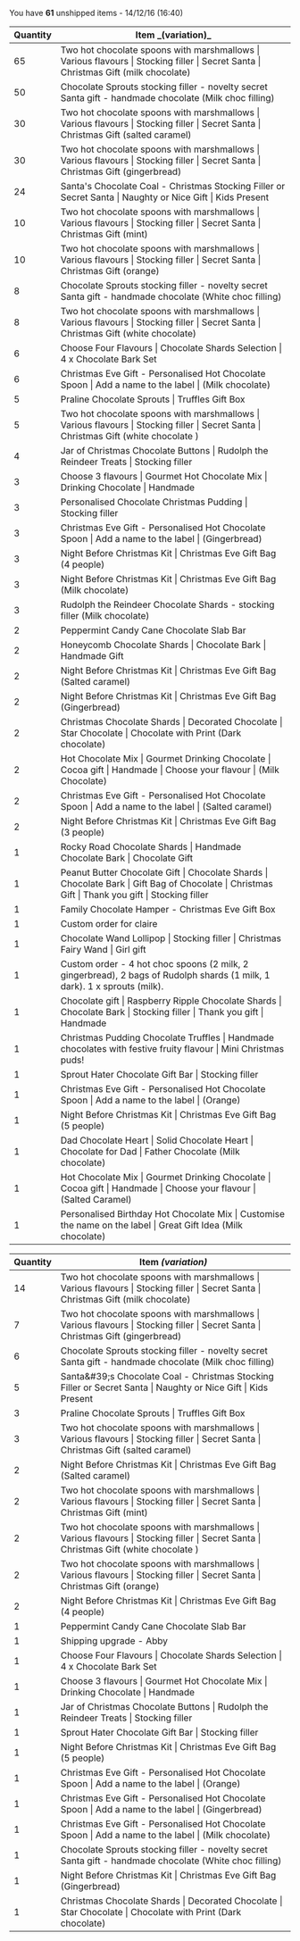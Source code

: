 You have **61** unshipped items - 14/12/16 (16:40)

<table class="table table-striped">

<thead>

<tr>

<th>Quantity</th>

<th>Item _(variation)_</th>

</tr>

</thead>

<tbody>

<tr>

<td>65</td>

<td>Two hot chocolate spoons with marshmallows | Various flavours | Stocking filler | Secret Santa | Christmas Gift (milk chocolate)</td>

</tr>

<tr>

<td>50</td>

<td>Chocolate Sprouts stocking filler - novelty secret Santa gift - handmade chocolate (Milk choc filling)</td>

</tr>

<tr>

<td>30</td>

<td>Two hot chocolate spoons with marshmallows | Various flavours | Stocking filler | Secret Santa | Christmas Gift (salted caramel)</td>

</tr>

<tr>

<td>30</td>

<td>Two hot chocolate spoons with marshmallows | Various flavours | Stocking filler | Secret Santa | Christmas Gift (gingerbread)</td>

</tr>

<tr>

<td>24</td>

<td>Santa&#39;s Chocolate Coal - Christmas Stocking Filler or Secret Santa | Naughty or Nice Gift | Kids Present</td>

</tr>

<tr>

<td>10</td>

<td>Two hot chocolate spoons with marshmallows | Various flavours | Stocking filler | Secret Santa | Christmas Gift (mint)</td>

</tr>

<tr>

<td>10</td>

<td>Two hot chocolate spoons with marshmallows | Various flavours | Stocking filler | Secret Santa | Christmas Gift (orange)</td>

</tr>

<tr>

<td>8</td>

<td>Chocolate Sprouts stocking filler - novelty secret Santa gift - handmade chocolate (White choc filling)</td>

</tr>

<tr>

<td>8</td>

<td>Two hot chocolate spoons with marshmallows | Various flavours | Stocking filler | Secret Santa | Christmas Gift (white chocolate)</td>

</tr>

<tr>

<td>6</td>

<td>Choose Four Flavours | Chocolate Shards Selection | 4 x Chocolate Bark Set</td>

</tr>

<tr>

<td>6</td>

<td>Christmas Eve Gift - Personalised Hot Chocolate Spoon | Add a name to the label | (Milk chocolate)</td>

</tr>

<tr>

<td>5</td>

<td>Praline Chocolate Sprouts | Truffles Gift Box</td>

</tr>

<tr>

<td>5</td>

<td>Two hot chocolate spoons with marshmallows | Various flavours | Stocking filler | Secret Santa | Christmas Gift (white chocolate )</td>

</tr>

<tr>

<td>4</td>

<td>Jar of Christmas Chocolate Buttons | Rudolph the Reindeer Treats | Stocking filler</td>

</tr>

<tr>

<td>3</td>

<td>Choose 3 flavours | Gourmet Hot Chocolate Mix | Drinking Chocolate | Handmade</td>

</tr>

<tr>

<td>3</td>

<td>Personalised Chocolate Christmas Pudding | Stocking filler</td>

</tr>

<tr>

<td>3</td>

<td>Christmas Eve Gift - Personalised Hot Chocolate Spoon | Add a name to the label | (Gingerbread)</td>

</tr>

<tr>

<td>3</td>

<td>Night Before Christmas Kit | Christmas Eve Gift Bag (4 people)</td>

</tr>

<tr>

<td>3</td>

<td>Night Before Christmas Kit | Christmas Eve Gift Bag (Milk chocolate)</td>

</tr>

<tr>

<td>3</td>

<td>Rudolph the Reindeer Chocolate Shards - stocking filler (Milk chocolate)</td>

</tr>

<tr>

<td>2</td>

<td>Peppermint Candy Cane Chocolate Slab Bar</td>

</tr>

<tr>

<td>2</td>

<td>Honeycomb Chocolate Shards | Chocolate Bark | Handmade Gift</td>

</tr>

<tr>

<td>2</td>

<td>Night Before Christmas Kit | Christmas Eve Gift Bag (Salted caramel)</td>

</tr>

<tr>

<td>2</td>

<td>Night Before Christmas Kit | Christmas Eve Gift Bag (Gingerbread)</td>

</tr>

<tr>

<td>2</td>

<td>Christmas Chocolate Shards | Decorated Chocolate | Star Chocolate | Chocolate with Print (Dark chocolate)</td>

</tr>

<tr>

<td>2</td>

<td>Hot Chocolate Mix | Gourmet Drinking Chocolate | Cocoa gift | Handmade | Choose your flavour | (Milk Chocolate)</td>

</tr>

<tr>

<td>2</td>

<td>Christmas Eve Gift - Personalised Hot Chocolate Spoon | Add a name to the label | (Salted caramel)</td>

</tr>

<tr>

<td>2</td>

<td>Night Before Christmas Kit | Christmas Eve Gift Bag (3 people)</td>

</tr>

<tr>

<td>1</td>

<td>Rocky Road Chocolate Shards | Handmade Chocolate Bark | Chocolate Gift</td>

</tr>

<tr>

<td>1</td>

<td>Peanut Butter Chocolate Gift | Chocolate Shards | Chocolate Bark | Gift Bag of Chocolate | Christmas Gift | Thank you gift | Stocking filler</td>

</tr>

<tr>

<td>1</td>

<td>Family Chocolate Hamper - Christmas Eve Gift Box</td>

</tr>

<tr>

<td>1</td>

<td>Custom order for claire</td>

</tr>

<tr>

<td>1</td>

<td>Chocolate Wand Lollipop | Stocking filler | Christmas Fairy Wand | Girl gift</td>

</tr>

<tr>

<td>1</td>

<td>Custom order - 4 hot choc spoons (2 milk, 2 gingerbread), 2 bags of Rudolph shards (1 milk, 1 dark). 1 x sprouts (milk).</td>

</tr>

<tr>

<td>1</td>

<td>Chocolate gift | Raspberry Ripple Chocolate Shards | Chocolate Bark | Stocking filler | Thank you gift | Handmade</td>

</tr>

<tr>

<td>1</td>

<td>Christmas Pudding Chocolate Truffles | Handmade chocolates with festive fruity flavour | Mini Christmas puds!</td>

</tr>

<tr>

<td>1</td>

<td>Sprout Hater Chocolate Gift Bar | Stocking filler</td>

</tr>

<tr>

<td>1</td>

<td>Christmas Eve Gift - Personalised Hot Chocolate Spoon | Add a name to the label | (Orange)</td>

</tr>

<tr>

<td>1</td>

<td>Night Before Christmas Kit | Christmas Eve Gift Bag (5 people)</td>

</tr>

<tr>

<td>1</td>

<td>Dad Chocolate Heart | Solid Chocolate Heart | Chocolate for Dad | Father Chocolate (Milk chocolate)</td>

</tr>

<tr>

<td>1</td>

<td>Hot Chocolate Mix | Gourmet Drinking Chocolate | Cocoa gift | Handmade | Choose your flavour | (Salted Caramel)</td>

</tr>

<tr>

<td>1</td>

<td>Personalised Birthday Hot Chocolate Mix | Customise the name on the label | Great Gift Idea (Milk chocolate)</td>

</tr>

<table class="table table-striped">
        <thead>
          <tr><th>Quantity</th>
          <th>Item <i>(variation)</i></th>
        </tr></thead>
        <tbody>
              <tr>
                  <td>14</td><td>Two hot chocolate spoons with marshmallows | Various flavours | Stocking filler | Secret Santa | Christmas Gift (milk chocolate)</td>
              </tr>
              <tr>
                  <td>7</td><td>Two hot chocolate spoons with marshmallows | Various flavours | Stocking filler | Secret Santa | Christmas Gift (gingerbread)</td>
              </tr>
              <tr>
                  <td>6</td><td>Chocolate Sprouts stocking filler - novelty secret Santa gift - handmade chocolate (Milk choc filling)</td>
              </tr>
              <tr>
                  <td>5</td><td>Santa&amp;#39;s Chocolate Coal - Christmas Stocking Filler or Secret Santa | Naughty or Nice Gift | Kids Present</td>
              </tr>
              <tr>
                  <td>3</td><td>Praline Chocolate Sprouts | Truffles Gift Box</td>
              </tr>
              <tr>
                  <td>3</td><td>Two hot chocolate spoons with marshmallows | Various flavours | Stocking filler | Secret Santa | Christmas Gift (salted caramel)</td>
              </tr>
              <tr>
                  <td>2</td><td>Night Before Christmas Kit | Christmas Eve Gift Bag (Salted caramel)</td>
              </tr>
              <tr>
                  <td>2</td><td>Two hot chocolate spoons with marshmallows | Various flavours | Stocking filler | Secret Santa | Christmas Gift (mint)</td>
              </tr>
              <tr>
                  <td>2</td><td>Two hot chocolate spoons with marshmallows | Various flavours | Stocking filler | Secret Santa | Christmas Gift (white chocolate )</td>
              </tr>
              <tr>
                  <td>2</td><td>Two hot chocolate spoons with marshmallows | Various flavours | Stocking filler | Secret Santa | Christmas Gift (orange)</td>
              </tr>
              <tr>
                  <td>2</td><td>Night Before Christmas Kit | Christmas Eve Gift Bag (4 people)</td>
              </tr>
              <tr>
                  <td>1</td><td>Peppermint Candy Cane Chocolate Slab Bar</td>
              </tr>
              <tr>
                  <td>1</td><td>Shipping upgrade - Abby</td>
              </tr>
              <tr>
                  <td>1</td><td>Choose Four Flavours | Chocolate Shards Selection | 4 x Chocolate Bark Set</td>
              </tr>
              <tr>
                  <td>1</td><td>Choose 3 flavours | Gourmet Hot Chocolate Mix | Drinking Chocolate | Handmade</td>
              </tr>
              <tr>
                  <td>1</td><td>Jar of Christmas Chocolate Buttons | Rudolph the Reindeer Treats | Stocking filler</td>
              </tr>
              <tr>
                  <td>1</td><td>Sprout Hater Chocolate Gift Bar | Stocking filler</td>
              </tr>
              <tr>
                  <td>1</td><td>Night Before Christmas Kit | Christmas Eve Gift Bag (5 people)</td>
              </tr>
              <tr>
                  <td>1</td><td>Christmas Eve Gift - Personalised Hot Chocolate Spoon | Add a name to the label | (Orange)</td>
              </tr>
              <tr>
                  <td>1</td><td>Christmas Eve Gift - Personalised Hot Chocolate Spoon | Add a name to the label | (Gingerbread)</td>
              </tr>
              <tr>
                  <td>1</td><td>Christmas Eve Gift - Personalised Hot Chocolate Spoon | Add a name to the label | (Milk chocolate)</td>
              </tr>
              <tr>
                  <td>1</td><td>Chocolate Sprouts stocking filler - novelty secret Santa gift - handmade chocolate (White choc filling)</td>
              </tr>
              <tr>
                  <td>1</td><td>Night Before Christmas Kit | Christmas Eve Gift Bag (Gingerbread)</td>
              </tr>
              <tr>
                  <td>1</td><td>Christmas Chocolate Shards |  Decorated Chocolate  |  Star Chocolate  |  Chocolate with Print (Dark chocolate)</td>
              </tr>
        </tbody>
      </table>
